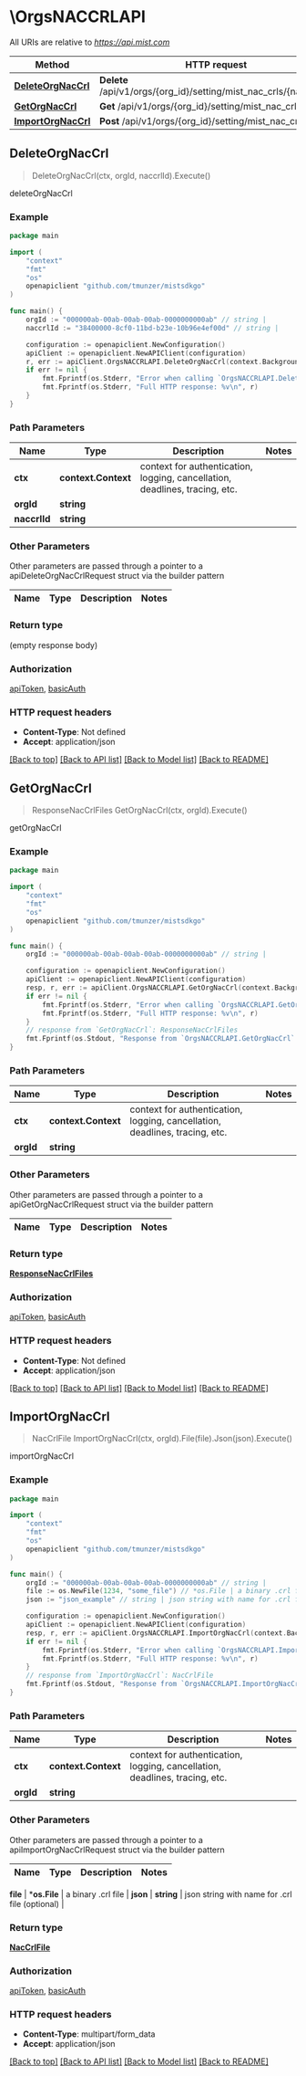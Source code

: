 # \OrgsNACCRLAPI

All URIs are relative to *https://api.mist.com*

Method | HTTP request | Description
------------- | ------------- | -------------
[**DeleteOrgNacCrl**](OrgsNACCRLAPI.md#DeleteOrgNacCrl) | **Delete** /api/v1/orgs/{org_id}/setting/mist_nac_crls/{naccrl_id} | deleteOrgNacCrl
[**GetOrgNacCrl**](OrgsNACCRLAPI.md#GetOrgNacCrl) | **Get** /api/v1/orgs/{org_id}/setting/mist_nac_crls | getOrgNacCrl
[**ImportOrgNacCrl**](OrgsNACCRLAPI.md#ImportOrgNacCrl) | **Post** /api/v1/orgs/{org_id}/setting/mist_nac_crls | importOrgNacCrl



## DeleteOrgNacCrl

> DeleteOrgNacCrl(ctx, orgId, naccrlId).Execute()

deleteOrgNacCrl



### Example

```go
package main

import (
	"context"
	"fmt"
	"os"
	openapiclient "github.com/tmunzer/mistsdkgo"
)

func main() {
	orgId := "000000ab-00ab-00ab-00ab-0000000000ab" // string | 
	naccrlId := "38400000-8cf0-11bd-b23e-10b96e4ef00d" // string | 

	configuration := openapiclient.NewConfiguration()
	apiClient := openapiclient.NewAPIClient(configuration)
	r, err := apiClient.OrgsNACCRLAPI.DeleteOrgNacCrl(context.Background(), orgId, naccrlId).Execute()
	if err != nil {
		fmt.Fprintf(os.Stderr, "Error when calling `OrgsNACCRLAPI.DeleteOrgNacCrl``: %v\n", err)
		fmt.Fprintf(os.Stderr, "Full HTTP response: %v\n", r)
	}
}
```

### Path Parameters


Name | Type | Description  | Notes
------------- | ------------- | ------------- | -------------
**ctx** | **context.Context** | context for authentication, logging, cancellation, deadlines, tracing, etc.
**orgId** | **string** |  | 
**naccrlId** | **string** |  | 

### Other Parameters

Other parameters are passed through a pointer to a apiDeleteOrgNacCrlRequest struct via the builder pattern


Name | Type | Description  | Notes
------------- | ------------- | ------------- | -------------



### Return type

 (empty response body)

### Authorization

[apiToken](../README.md#apiToken), [basicAuth](../README.md#basicAuth)

### HTTP request headers

- **Content-Type**: Not defined
- **Accept**: application/json

[[Back to top]](#) [[Back to API list]](../README.md#documentation-for-api-endpoints)
[[Back to Model list]](../README.md#documentation-for-models)
[[Back to README]](../README.md)


## GetOrgNacCrl

> ResponseNacCrlFiles GetOrgNacCrl(ctx, orgId).Execute()

getOrgNacCrl



### Example

```go
package main

import (
	"context"
	"fmt"
	"os"
	openapiclient "github.com/tmunzer/mistsdkgo"
)

func main() {
	orgId := "000000ab-00ab-00ab-00ab-0000000000ab" // string | 

	configuration := openapiclient.NewConfiguration()
	apiClient := openapiclient.NewAPIClient(configuration)
	resp, r, err := apiClient.OrgsNACCRLAPI.GetOrgNacCrl(context.Background(), orgId).Execute()
	if err != nil {
		fmt.Fprintf(os.Stderr, "Error when calling `OrgsNACCRLAPI.GetOrgNacCrl``: %v\n", err)
		fmt.Fprintf(os.Stderr, "Full HTTP response: %v\n", r)
	}
	// response from `GetOrgNacCrl`: ResponseNacCrlFiles
	fmt.Fprintf(os.Stdout, "Response from `OrgsNACCRLAPI.GetOrgNacCrl`: %v\n", resp)
}
```

### Path Parameters


Name | Type | Description  | Notes
------------- | ------------- | ------------- | -------------
**ctx** | **context.Context** | context for authentication, logging, cancellation, deadlines, tracing, etc.
**orgId** | **string** |  | 

### Other Parameters

Other parameters are passed through a pointer to a apiGetOrgNacCrlRequest struct via the builder pattern


Name | Type | Description  | Notes
------------- | ------------- | ------------- | -------------


### Return type

[**ResponseNacCrlFiles**](ResponseNacCrlFiles.md)

### Authorization

[apiToken](../README.md#apiToken), [basicAuth](../README.md#basicAuth)

### HTTP request headers

- **Content-Type**: Not defined
- **Accept**: application/json

[[Back to top]](#) [[Back to API list]](../README.md#documentation-for-api-endpoints)
[[Back to Model list]](../README.md#documentation-for-models)
[[Back to README]](../README.md)


## ImportOrgNacCrl

> NacCrlFile ImportOrgNacCrl(ctx, orgId).File(file).Json(json).Execute()

importOrgNacCrl



### Example

```go
package main

import (
	"context"
	"fmt"
	"os"
	openapiclient "github.com/tmunzer/mistsdkgo"
)

func main() {
	orgId := "000000ab-00ab-00ab-00ab-0000000000ab" // string | 
	file := os.NewFile(1234, "some_file") // *os.File | a binary .crl file (optional)
	json := "json_example" // string | json string with name for .crl file (optional) (optional)

	configuration := openapiclient.NewConfiguration()
	apiClient := openapiclient.NewAPIClient(configuration)
	resp, r, err := apiClient.OrgsNACCRLAPI.ImportOrgNacCrl(context.Background(), orgId).File(file).Json(json).Execute()
	if err != nil {
		fmt.Fprintf(os.Stderr, "Error when calling `OrgsNACCRLAPI.ImportOrgNacCrl``: %v\n", err)
		fmt.Fprintf(os.Stderr, "Full HTTP response: %v\n", r)
	}
	// response from `ImportOrgNacCrl`: NacCrlFile
	fmt.Fprintf(os.Stdout, "Response from `OrgsNACCRLAPI.ImportOrgNacCrl`: %v\n", resp)
}
```

### Path Parameters


Name | Type | Description  | Notes
------------- | ------------- | ------------- | -------------
**ctx** | **context.Context** | context for authentication, logging, cancellation, deadlines, tracing, etc.
**orgId** | **string** |  | 

### Other Parameters

Other parameters are passed through a pointer to a apiImportOrgNacCrlRequest struct via the builder pattern


Name | Type | Description  | Notes
------------- | ------------- | ------------- | -------------

 **file** | ***os.File** | a binary .crl file | 
 **json** | **string** | json string with name for .crl file (optional) | 

### Return type

[**NacCrlFile**](NacCrlFile.md)

### Authorization

[apiToken](../README.md#apiToken), [basicAuth](../README.md#basicAuth)

### HTTP request headers

- **Content-Type**: multipart/form_data
- **Accept**: application/json

[[Back to top]](#) [[Back to API list]](../README.md#documentation-for-api-endpoints)
[[Back to Model list]](../README.md#documentation-for-models)
[[Back to README]](../README.md)

